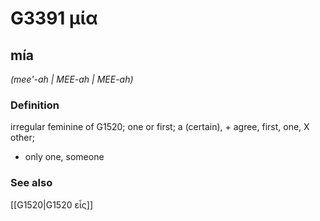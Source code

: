 # G3391 μία

## mía

_(mee'-ah | MEE-ah | MEE-ah)_

### Definition

irregular feminine of G1520; one or first; a (certain), + agree, first, one, X other; 

- only one, someone

### See also

[[G1520|G1520 εἷς]]
